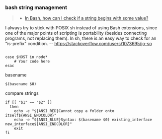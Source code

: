 ### bash string management
>- [In Bash, how can I check if a string begins with some value?](https://stackoverflow.com/questions/2172352/in-bash-how-can-i-check-if-a-string-begins-with-some-value)

I always try to stick with POSIX sh instead of using Bash extensions, since one of the major points of scripting is portability (besides connecting programs, not replacing them). In sh, there is an easy way to check for an "is-prefix" condition. -- https://stackoverflow.com/users/1073695/jo-so

```

case $HOST in node*
    # Your code here
esac

```

basename
```
$(basename $0)
```

compare strings
```
if [[ "$1" == "$2" ]]
  then
    echo -e "${ANSI_RED}Cannot copy a folder onto itself${ANSI_ENDCOLOR}"
    echo -e "${ANSI_BLUE}Syntax: $(basename $0) existing_interface new_interface${ANSI_ENDCOLOR}"
    exit
fi
```
